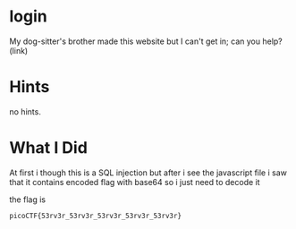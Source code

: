 # login
My dog-sitter's brother made this website but I can't get in; can you help?
(link)

# Hints

no hints.

# What I Did

At first i though this is a SQL injection
but after i see the javascript file i saw that it
contains encoded flag with base64 so i just need to
decode it

the flag is

``` picoCTF{53rv3r_53rv3r_53rv3r_53rv3r_53rv3r} ```